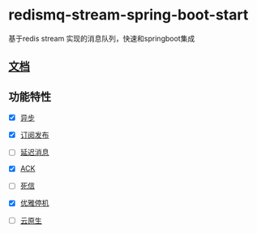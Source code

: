 # redismq-stream-spring-boot-start
基于redis stream 实现的消息队列，快速和springboot集成
## [文档](https://www.jianshu.com/p/b95a265f838a)

## 功能特性

- [x] [异步](#异步)
- [x] [订阅发布](#订阅发布)
- [ ] [延迟消息](#延迟消息)
- [x] [ACK](#ACK)
- [ ] [死信](#死信)
- [x] [优雅停机](#优雅停机)
- [ ] [云原生](#云原生)




